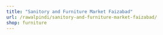 ```yaml
---
title: "Sanitory and Furniture Market Faizabad"
url: /rawalpindi/sanitory-and-furniture-market-faizabad/
shop: furniture
---
```

